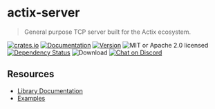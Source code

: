 # actix-server

> General purpose TCP server built for the Actix ecosystem.

<!-- prettier-ignore-start -->

[![crates.io](https://img.shields.io/crates/v/actix-server?label=latest)](https://crates.io/crates/actix-server)
[![Documentation](https://docs.rs/actix-server/badge.svg?version=2.6.0)](https://docs.rs/actix-server/2.6.0)
[![Version](https://img.shields.io/badge/rustc-1.52+-ab6000.svg)](https://blog.rust-lang.org/2021/05/06/Rust-1.52.0.html)
![MIT or Apache 2.0 licensed](https://img.shields.io/crates/l/actix-server.svg)
<br />
[![Dependency Status](https://deps.rs/crate/actix-server/2.6.0/status.svg)](https://deps.rs/crate/actix-server/2.6.0)
![Download](https://img.shields.io/crates/d/actix-server.svg)
[![Chat on Discord](https://img.shields.io/discord/771444961383153695?label=chat&logo=discord)](https://discord.gg/NWpN5mmg3x)

<!-- prettier-ignore-end -->

## Resources

- [Library Documentation](https://docs.rs/actix-server)
- [Examples](/actix-server/examples)
